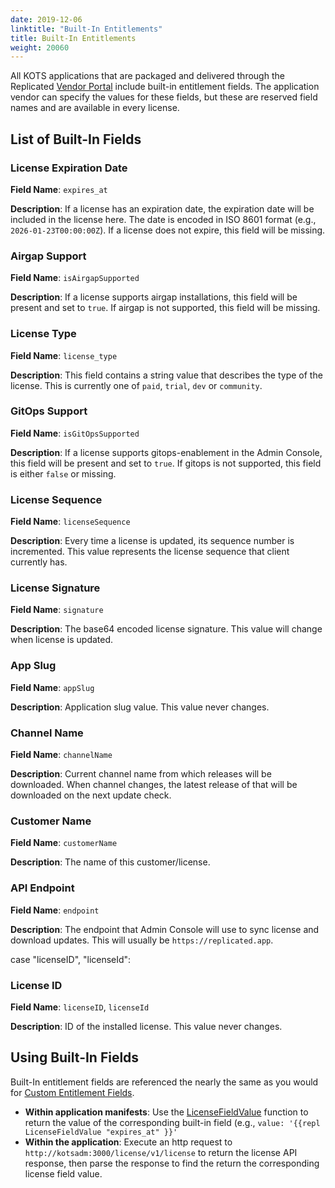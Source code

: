 ```yaml
---
date: 2019-12-06
linktitle: "Built-In Entitlements"
title: Built-In Entitlements
weight: 20060
---
```


All KOTS applications that are packaged and delivered through the Replicated [Vendor Portal](https://vendor.replicated.com) include built-in entitlement fields. The application vendor can specify the values for these fields, but these are reserved field names and are available in every license.

## List of Built-In Fields

### License Expiration Date

**Field Name**: `expires_at`

**Description**: If a license has an expiration date, the expiration date will be included in the license here. The date is encoded in ISO 8601 format (e.g., `2026-01-23T00:00:00Z`). If a license does not expire, this field will be missing.

### Airgap Support

**Field Name**: `isAirgapSupported`

**Description**: If a license supports airgap installations, this field will be present and set to `true`. If airgap is not supported, this field will be missing.

### License Type

**Field Name**: `license_type`

**Description**: This field contains a string value that describes the type of the license. This is currently one of `paid`, `trial`, `dev` or `community`.

### GitOps Support

**Field Name**: `isGitOpsSupported`

**Description**: If a license supports gitops-enablement in the Admin Console, this field will be present and set to `true`. If gitops is not supported, this field is either `false` or missing.

### License Sequence

**Field Name**: `licenseSequence`

**Description**: Every time a license is updated, its sequence number is incremented.  This value represents the license sequence that client currently has.

### License Signature

**Field Name**: `signature`

**Description**: The base64 encoded license signature.  This value will change when license is updated.

### App Slug

**Field Name**: `appSlug`

**Description**: Application slug value.  This value never changes.

### Channel Name

**Field Name**: `channelName`

**Description**: Current channel name from which releases will be downloaded.
When channel changes, the latest release of that will be downloaded on the next update check.

### Customer Name

**Field Name**: `customerName`

**Description**: The name of this customer/license.

### API Endpoint

**Field Name**: `endpoint`

**Description**: The endpoint that Admin Console will use to sync license and download updates.
This will usually be `https://replicated.app`.

case "licenseID", "licenseId":
### License ID

**Field Name**: `licenseID`, `licenseId`

**Description**: ID of the installed license.  This value never changes.

## Using Built-In Fields

Built-In entitlement fields are referenced the nearly the same as you would for [Custom Entitlement Fields](/vendor/entitlements/custom-entitlements).  

* **Within application manifests**: Use the [LicenseFieldValue](/reference/template-functions/license-context) function to return the value of the corresponding built-in field (e.g., `value: '{{repl LicenseFieldValue "expires_at" }}'`
* **Within the application**: Execute an http request to `http://kotsadm:3000/license/v1/license` to return the license API response, then parse the response to find the return the corresponding license field value.
